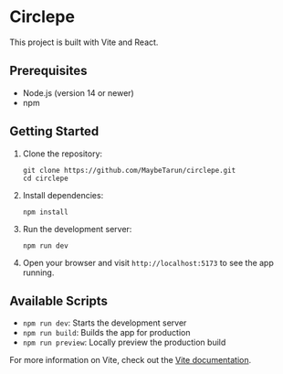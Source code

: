 # Circlepe

This project is built with Vite and React.

## Prerequisites

- Node.js (version 14 or newer)
- npm

## Getting Started

1. Clone the repository:
   ```
   git clone https://github.com/MaybeTarun/circlepe.git
   cd circlepe
   ```

2. Install dependencies:
   ```
   npm install
   ```

3. Run the development server:
   ```
   npm run dev
   ```

4. Open your browser and visit `http://localhost:5173` to see the app running.

## Available Scripts

- `npm run dev`: Starts the development server
- `npm run build`: Builds the app for production
- `npm run preview`: Locally preview the production build

For more information on Vite, check out the [Vite documentation](https://vitejs.dev/).